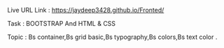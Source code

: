 Live URL Link : https://jaydeep3428.github.io/Fronted/

Task : BOOTSTRAP And HTML & CSS

Topic : Bs container,Bs grid basic,Bs typography,Bs colors,Bs text color .